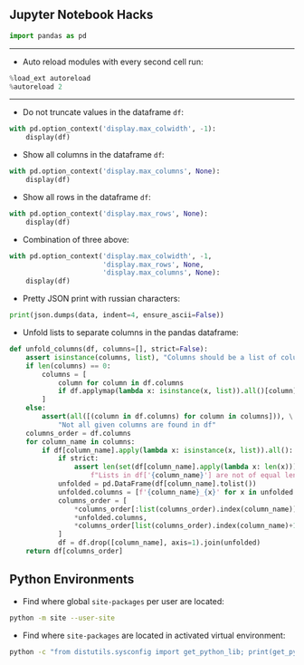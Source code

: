 ## Jupyter Notebook Hacks

```python
import pandas as pd
```

---

* Auto reload modules with every second cell run:
```python
%load_ext autoreload
%autoreload 2
```

---

* Do not truncate values in the dataframe `df`:
```python
with pd.option_context('display.max_colwidth', -1): 
    display(df)
```

* Show all columns in the dataframe `df`:
```python
with pd.option_context('display.max_columns', None): 
    display(df)
```


* Show all rows in the dataframe `df`:
```python
with pd.option_context('display.max_rows', None): 
    display(df)
```

* Combination of three above:
```python
with pd.option_context('display.max_colwidth', -1,
                       'display.max_rows', None,
                       'display.max_columns', None): 
    display(df)
```

* Pretty JSON print with russian characters:
```python
print(json.dumps(data, indent=4, ensure_ascii=False))
```

* Unfold lists to separate columns in the pandas dataframe:
```python
def unfold_columns(df, columns=[], strict=False):
    assert isinstance(columns, list), "Columns should be a list of column names"
    if len(columns) == 0:
        columns = [
            column for column in df.columns 
            if df.applymap(lambda x: isinstance(x, list)).all()[column]
        ]
    else:
        assert(all([(column in df.columns) for column in columns])), \
            "Not all given columns are found in df"
    columns_order = df.columns
    for column_name in columns:
        if df[column_name].apply(lambda x: isinstance(x, list)).all():
            if strict:
                assert len(set(df[column_name].apply(lambda x: len(x)))) == 1, \
                    f"Lists in df['{column_name}'] are not of equal length"
            unfolded = pd.DataFrame(df[column_name].tolist())
            unfolded.columns = [f'{column_name}_{x}' for x in unfolded.columns] if (len(unfolded.columns) > 1) else [column_name]
            columns_order = [
                *columns_order[:list(columns_order).index(column_name)], 
                *unfolded.columns, 
                *columns_order[list(columns_order).index(column_name)+1:]
            ]
            df = df.drop([column_name], axis=1).join(unfolded)
    return df[columns_order]
```

## Python Environments

* Find where global `site-packages` per user are located:
```bash
python -m site --user-site
```

* Find where `site-packages` are located in activated virtual environment:
```bash
python -c "from distutils.sysconfig import get_python_lib; print(get_python_lib())"
```
